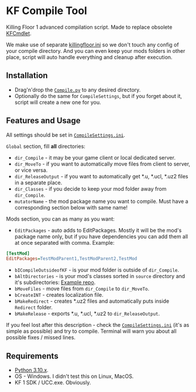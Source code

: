 # KF Compile Tool

[`CompileSettings.ini`]: CompileSettings.ini
[`Compile.py`]: Compile.py

Killing Floor 1 advanced compilation script. Made to replace obsolete [KFCmdlet](https://github.com/InsultingPros/KFCmdlet).

We make use of separate [killingfloor.ini](https://wiki.beyondunreal.com/Legacy:Compiling_With_UCC#Tips) so we don't touch any config of your compile directory. And you can even keep your mods folders in other place, script will auto handle everything and cleanup after execution.

## Installation

- Drag'n'drop the [`Compile.py`] to any desired directory.
- Optionally do the same for `CompileSettings`, but if you forget about it, script will create a new one for you.

## Features and Usage

All settings should be set in [`CompileSettings.ini`].

`Global` section, fill **all** directories:

- `dir_Compile`           - it may be your game client or local dedicated server.
- `dir_MoveTo`            - if you want to automatically move files from client to server, or vice versa.
- `dir_ReleaseOutput`     - if you want to automatically get *.u, *.ucl, *.uz2 files in a separate place.
- `dir_Classes`           - if you decide to keep your mod folder away from `dir_Compile`.
- `mutatorName`           - the mod package name you want to compile. Must have a corresponding section below with same name!

Mods section, you can as many as you want:

- `EditPackages`          - auto adds to EditPackages. Mostly it will be the mod's package name only, but if you have dependencies you can add them all at once separated with comma. Example:

```ini
[TestMod]
EditPackages=TestModParent1,TestModParent2,TestMod
```

- `bICompileOutsideofKF`  - is your mod folder is outside of `dir_Compile`.
- `bAltDirectories`       - is your mod's classes sorted in `source` directory and it's subdirectories: [Example repo](https://insultplayers.ru/git/dkanus/Acedia).
- `bMoveFiles`            - move files from `dir_Compile` to `dir_MoveTo`.
- `bCreateINT`            - creates localization file.
- `bMakeRedirect`         - creates *.uz2 files and automatically puts inside `Redirect` folder.
- `bMakeRelease`          - exports *.u, *.ucl, *.uz2 to `dir_ReleaseOutput`.

If you feel lost after this description - check the [`CompileSettings.ini`] (it's as simple as possible) and try to compile. Terminal will warn you about all possible fixes / missed lines.

## Requirements

- [Python 3.10.x](https://www.python.org/downloads/).
- OS - Windows. I didn't test this on Linux, MacOS.
- KF 1 SDK / UCC.exe. Obviously.
